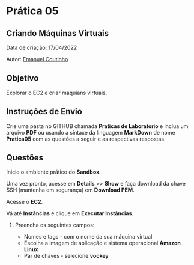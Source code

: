 # Prática 05

## Criando Máquinas Virtuais

Data de criação: 17/04/2022

Autor: [Emanuel Coutinho](https://github.com/emanuelcoutinho)

## Objetivo
Explorar o EC2 e criar máquians virtuais.

## Instruções de Envio

Crie uma pasta no GITHUB chamada **Praticas de Laboratorio** e inclua um arquivo **PDF** ou usando a sintaxe da linguagem **MarkDown** de nome **Pratica05** com as questões a seguir e as respectivas respostas.

## Questões

Inicie o ambiente prático do **Sandbox**.

Uma vez pronto, acesse em **Details** >> **Show** e faça download da chave SSH (mantenha em segurança) em **Download PEM**.

Acesse o **EC2**.

Vá até **Instâncias** e clique em **Executar Instâncias**.

1. Preencha os seguintes campos:

   - Nomes e tags - com o nome da sua máquina virtual
   - Escolha a imagem de aplicação e sistema operacional **Amazon Linux**
   - Par de chaves - selecione **vockey**
